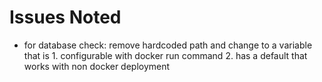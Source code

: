 # Issues Noted

- for database check: remove hardcoded path and change to a variable that is 1. configurable with docker run command 2. has a default that works with non docker deployment
